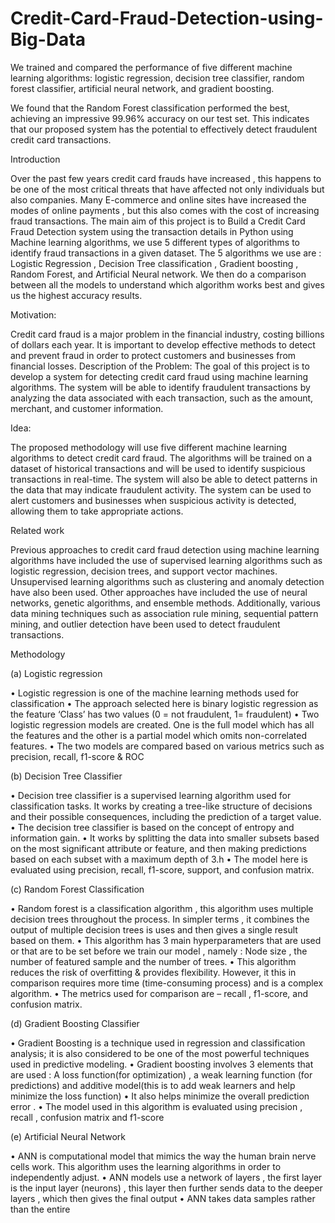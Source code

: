 # Credit-Card-Fraud-Detection-using-Big-Data
We trained and compared the performance of five different machine learning algorithms: logistic regression, decision tree classifier, random forest classifier, artificial neural network, and gradient boosting.

We found that the Random Forest classification performed the best, achieving an impressive 99.96% accuracy on our test set. This indicates that our proposed system has the potential to effectively detect fraudulent credit card transactions.


Introduction

Over the past few years credit card frauds have increased , this happens to be one of the most critical threats that have affected not only individuals but also companies. Many E-commerce and online sites have increased the modes of online payments , but this also comes with the cost of increasing fraud transactions.
The main aim of this project is to Build a Credit Card Fraud Detection system using the transaction details in Python using Machine learning algorithms, we use 5 different types of algorithms to identify fraud transactions in a given dataset.
The 5 algorithms we use are : Logistic Regression , Decision Tree classification , Gradient boosting , Random Forest, and Artificial Neural network. We then do a comparison between all the models to understand which algorithm works best and gives us the highest accuracy results.


Motivation:

Credit card fraud is a major problem in the financial industry, costing billions of dollars each year. It is important to develop effective methods to detect and prevent fraud in order to protect customers and businesses from financial losses.
Description of the Problem:
The goal of this project is to develop a system for detecting credit card fraud using machine learning algorithms. The system will be able to identify fraudulent transactions by analyzing the data associated with each transaction, such as the amount, merchant, and customer information.


Idea:

The proposed methodology will use five different machine learning algorithms to detect credit card fraud. The algorithms will be trained on a dataset of historical transactions and will be used to identify suspicious transactions in real-time. The system will also be able to detect patterns in the data that may indicate fraudulent activity. The system can be used to alert customers and businesses when suspicious activity is detected, allowing them to take appropriate actions.


Related work

Previous approaches to credit card fraud detection using machine learning algorithms have included the use of supervised learning algorithms such as logistic regression, decision trees, and support vector machines. Unsupervised learning algorithms such as clustering and anomaly detection have also been used. Other approaches have included the use of neural networks, genetic algorithms, and ensemble methods. Additionally, various data mining techniques such as association rule mining, sequential pattern mining, and outlier detection have been used to detect fraudulent transactions.


Methodology

(a) Logistic regression

• Logistic regression is one of the machine learning methods used for classification
• The approach selected here is binary logistic regression as the feature ‘Class’ has two values (0 = not fraudulent, 1= fraudulent)
• Two logistic regression models are created. One is the full model which has all the features and the other is a partial model which omits non-correlated features.
• The two models are compared based on various metrics such as precision, recall, f1-score & ROC

(b) Decision Tree Classifier

• Decision tree classifier is a supervised learning algorithm used for classification tasks. It works by creating a tree-like structure of decisions and their possible consequences, including the prediction of a target value.
• The decision tree classifier is based on the concept of entropy and information gain.
• It works by splitting the data into smaller subsets based on the most significant attribute or feature, and then making predictions based on each subset with a maximum depth of 3.h
• The model here is evaluated using precision, recall, f1-score, support, and confusion matrix.

(c) Random Forest Classification

• Random forest is a classification algorithm , this algorithm uses multiple decision trees throughout the process. In simpler terms , it combines the output of multiple decision trees is uses and then gives a single result based on them.
• This algorithm has 3 main hyperparameters that are used or that are to be set before we train our model , namely : Node size , the number of featured sample and the number of trees.
• This algorithm reduces the risk of overfitting & provides flexibility. However, it this in comparison requires more time (time-consuming process) and is a complex algorithm.
• The metrics used for comparison are – recall , f1-score, and confusion matrix.

(d) Gradient Boosting Classifier

• Gradient Boosting is a technique used in regression and classification analysis; it is also considered to be one of the most powerful techniques used in predictive modeling.
• Gradient boosting involves 3 elements that are used : A loss function(for optimization) , a weak learning function (for predictions) and additive model(this is to add weak learners and help minimize the loss function)
• It also helps minimize the overall prediction error .
• The model used in this algorithm is evaluated using precision , recall , confusion matrix and f1-score

(e) Artificial Neural Network

• ANN is computational model that mimics the way the human brain nerve cells work. This algorithm uses the learning algorithms in order to independently adjust.
• ANN models use a network of layers , the first layer is the input layer (neurons) , this layer then further sends data to the deeper layers , which then gives the final output
• ANN takes data samples rather than the entire
